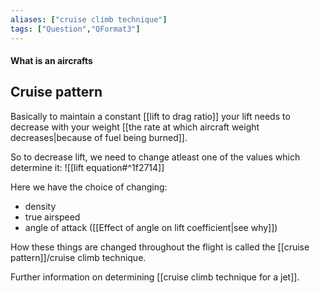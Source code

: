 ```yaml
---
aliases: ["cruise climb technique"]
tags: ["Question","QFormat3"]
---
```


#### What is an aircrafts
## Cruise pattern
Basically to maintain a constant [[lift to drag ratio]] your lift needs to decrease with your weight [[the rate at which aircraft weight decreases|because of fuel being burned]].

So to decrease lift, we need to change atleast one of the values which determine it:
![[lift equation#^1f2714]]

Here we have the choice of changing:
- density
-  true airspeed
-  angle of attack ([[Effect of angle on lift coefficient|see why]])

How these things are changed throughout the flight is called the [[cruise pattern]]/cruise climb technique.

Further information on determining [[cruise climb technique for a jet]].
